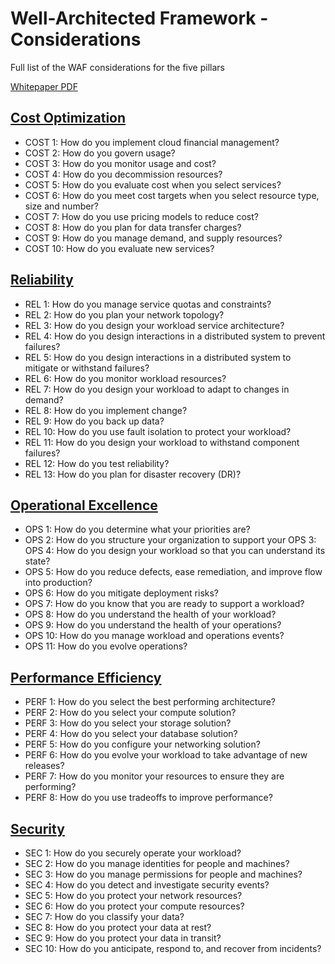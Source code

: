 # Well-Architected Framework - Considerations

Full list of the WAF considerations for the five pillars

[Whitepaper PDF](https://docs.aws.amazon.com/wellarchitected/latest/framework/wellarchitected-framework.pdf)

## [Cost Optimization](https://wa.aws.amazon.com/wat.pillar.costOptimization.en.html)

- COST 1: How do you implement cloud financial management?
- COST 2: How do you govern usage?
- COST 3: How do you monitor usage and cost?
- COST 4: How do you decommission resources?
- COST 5: How do you evaluate cost when you select services?
- COST 6: How do you meet cost targets when you select resource type, size and number?
- COST 7: How do you use pricing models to reduce cost?
- COST 8: How do you plan for data transfer charges?
- COST 9: How do you manage demand, and supply resources?
- COST 10: How do you evaluate new services?

## [Reliability](https://wa.aws.amazon.com/wat.pillar.reliability.en.html)

- REL 1: How do you manage service quotas and constraints?
- REL 2: How do you plan your network topology?
- REL 3: How do you design your workload service architecture?
- REL 4: How do you design interactions in a distributed system to prevent failures?
- REL 5: How do you design interactions in a distributed system to mitigate or withstand failures?
- REL 6: How do you monitor workload resources?
- REL 7: How do you design your workload to adapt to changes in demand?
- REL 8: How do you implement change?
- REL 9: How do you back up data?
- REL 10: How do you use fault isolation to protect your workload?
- REL 11: How do you design your workload to withstand component failures?
- REL 12: How do you test reliability?
- REL 13: How do you plan for disaster recovery (DR)?

## [Operational Excellence](https://wa.aws.amazon.com/wat.pillar.operationalExcellence.en.html)

- OPS 1: How do you determine what your priorities are?
- OPS 2: How do you structure your organization to support your OPS 3: OPS 4: How do you design your workload so that you can understand its state?
- OPS 5: How do you reduce defects, ease remediation, and improve flow into production?
- OPS 6: How do you mitigate deployment risks?
- OPS 7: How do you know that you are ready to support a workload?
- OPS 8: How do you understand the health of your workload?
- OPS 9: How do you understand the health of your operations?
- OPS 10: How do you manage workload and operations events?
- OPS 11: How do you evolve operations?

## [Performance Efficiency](https://wa.aws.amazon.com/wat.pillar.performance.en.html)
- PERF 1: How do you select the best performing architecture?
- PERF 2: How do you select your compute solution?
- PERF 3: How do you select your storage solution?
- PERF 4: How do you select your database solution?
- PERF 5: How do you configure your networking solution?
- PERF 6: How do you evolve your workload to take advantage of new releases?
- PERF 7: How do you monitor your resources to ensure they are performing?
- PERF 8: How do you use tradeoffs to improve performance?

## [Security](https://wa.aws.amazon.com/wat.pillar.security.en.html)

- SEC 1: How do you securely operate your workload?
- SEC 2: How do you manage identities for people and machines?
- SEC 3: How do you manage permissions for people and machines?
- SEC 4: How do you detect and investigate security events?
- SEC 5: How do you protect your network resources?
- SEC 6: How do you protect your compute resources?
- SEC 7: How do you classify your data?
- SEC 8: How do you protect your data at rest?
- SEC 9: How do you protect your data in transit?
- SEC 10: How do you anticipate, respond to, and recover from incidents?
